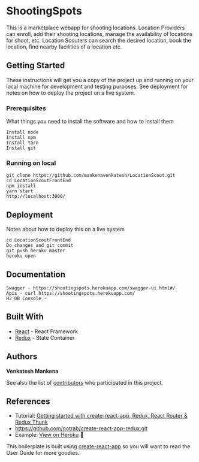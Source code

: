 # ShootingSpots

This is a marketplace webapp for shooting locations. Location Providers can enroll, add their shooting locations, manage the availability of locations for shoot, etc. Location Scouters can search the desired location, book the location, find nearby facilities of a location etc.

## Getting Started

These instructions will get you a copy of the project up and running on your local machine for development and testing purposes. See deployment for notes on how to deploy the project on a live system.

### Prerequisites

What things you need to install the software and how to install them

```
Install node
Install npm
Install Yarn
Install git
```

### Running on local

```
git clone https://github.com/mankenavenkatesh/LocationScout.git
cd LocationScoutFrontEnd
npm install
yarn start
http://localhost:3000/
```

## Deployment

Notes about how to deploy this on a live system

```
cd LocationScoutFrontEnd
Do changes and git commit
git push heroku master
heroku open
```

## Documentation

```
Swagger - https://shootingspots.herokuapp.com/swagger-ui.html#/
Apis - curl https://shootingspots.herokuapp.com/
H2 DB Console -
```

## Built With

- [React](https://reactjs.org/) - React Framework
- [Redux](https://redux.js.org/) - State Container

## Authors

**Venkatesh Mankena**

See also the list of [contributors](https://github.com/mankenavenkatesh/LocationScout/graphs/contributors) who participated in this project.

## References

- Tutorial: [Getting started with create-react-app, Redux, React Router & Redux Thunk](https://medium.com/@notrab/getting-started-with-create-react-app-redux-react-router-redux-thunk-d6a19259f71f)
- https://github.com/notrab/create-react-app-redux.git
- Example: [View on Heroku](https://cra-redux-router-thunk.herokuapp.com/) 🙌

This boilerplate is built using [create-react-app](https://github.com/facebookincubator/create-react-app) so you will want to read the User Guide for more goodies.

